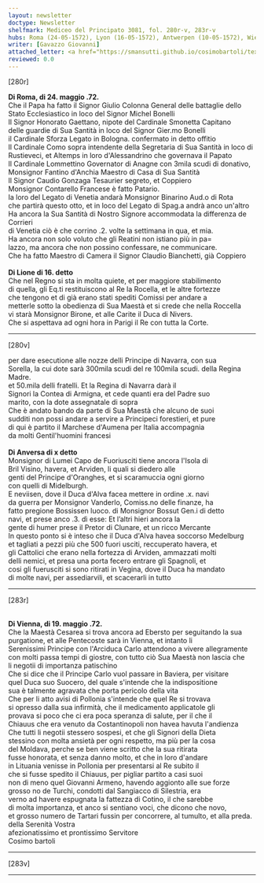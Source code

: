 ```yaml
---
layout: newsletter
doctype: Newsletter
shelfmark: Mediceo del Principato 3081, fol. 280r-v, 283r-v
hubs: Roma (24-05-1572), Lyon (16-05-1572), Antwerpen (10-05-1572), Wien (19-05-1572)
writer: [Gavazzo Giovanni]
attached_letter: <a href="https://smansutti.github.io/cosimobartoli/texts/2981_032/">2981_032</a>
reviewed: 0.0
---
```


[280r]  
  
  
<strong>Di Roma, di 24. maggio .72.</strong>  
Che il Papa ha fatto il Signor Giulio Colonna General delle battaglie dello  
Stato Ecclesiastico in loco del Signor Michel Bonelli  
Il Signor Honorato Gaettano, nipote del Cardinale Smonetta Capitano  
delle guardie di Sua Santità in loco del Signor Gier.mo Bonelli  
il Cardinale Sforza Legato in Bologna. confermato in detto offitio  
Il Cardinale Como sopra intendente della Segretaria di Sua Santità in loco di  
Rustieveci, et Altemps in loro d'Alessandrino che governava il Papato  
Il Cardinale Lommettino Governator di Anagne con 3mila scudi di donativo,  
Monsignor Fantino d'Anchia Maestro di Casa di Sua Santità  
Il Signor Caudio Gonzaga Tesaurier segreto, et Coppiero  
Monsignor Contarello Francese è fatto Patario.  
Ia loro del Legato di Venetia andarà Monsignor Binarino Aud.o di Rota  
che partirà questo otto, et in loco del Legato di Spag.a andrà anco un'altro  
Ha ancora la Sua Santità di Nostro Signore accommodata la differenza de Corrieri  
di Venetia ciò è che corrino .2. volte la settimana in qua, et mia.  
Ha ancora non solo voluto che gli Reatini non istiano più in pa=  
lazzo, ma ancora che non possino confessare, ne communicare.  
Che ha fatto Maestro di Camera il Signor Claudio Bianchetti, già Coppiero  
<br/><strong>Di Lione di 16. detto</strong>  
Che nel Regno si sta in molta quiete, et per maggiore stabilimento  
di quella, gli Eq.ti restituiscono al Re la Rocella, et le altre fortezze  
che tengono et di già erano stati spediti Comissi per andare a  
metterle sotto la obedienza di Sua Maestà et si crede che nella Roccella  
vi starà Monsignor Birone, et alle Carite il Duca di Nivers.  
Che si aspettava ad ogni hora in Parigi il Re con tutta la Corte.  
  
---  

[280v]  
  
  
per dare esecutione alle nozze delli Principe di Navarra, con sua  
Sorella, la cui dote sarà 300mila scudi del re 100mila scudi. della Regina Madre.  
et 50.mila delli fratelli. Et la Regina di Navarra darà il  
Signori la Contea di Armigna, et cede quanti era del Padre suo  
marito, con la dote assegnatale di sopra  
Che è andato bando da parte di Sua Maestà che alcuno de suoi  
sudditi non possi andare a servire a Principeci forestieri, et pure  
di qui è partito il Marchese d'Aumena per Italia accompagnia  
da molti Gentil'huomini francesi  
<br/><strong>Di Anversa di x detto</strong>  
Monsignor di Lumei Capo de Fuoriusciti tiene ancora l'Isola di  
Bril Visino, havera, et Arviden, li quali si diedero alle  
genti del Principe d'Oranghes, et si scaramuccia ogni giorno  
con quelli di Midelburgh.  
E neviisen, dove il Duca d'Alva facea mettere in ordine .x. navi  
da guerra per Monsignor Vanderlo, Comiss.no delle finanze, ha  
fatto pregione Bossissen luoco. di Monsignor Bossut Gen.i di detto  
navi, et prese anco .3. dì esse: Et l’altri hieri ancora la  
gente di humer prese il Pretor di Clunare, et un ricco Mercante  
In questo ponto si è inteso che il Duca d'Alva havea soccorso Medelburg  
et tagliati a pezzi più che 500 fuori usciti, reccuperato havera, et  
gli Cattolici che erano nella fortezza di Arviden, ammazzati molti  
delli nemici, et presa una porta fecero entrare gli Spagnoli, et  
cosi gli fuerusciti si sono ritirati in Vegina, dove il Duca ha mandato  
di molte navi, per assediarvili, et scacerarli in tutto  
  
---  

[283r]  
  
  
<br/><strong>Di Vienna, di 19. maggio .72.</strong>  
Che la Maestà Cesarea si trova ancora ad Ebersto per seguitando la sua  
purgatione, et alle Pentecoste sarà in Vienna, et intanto li  
Serenissimi Principe con l'Arciduca Carlo attendono a vivere allegramente  
con molti passa tempi di giostre, con tutto ciò Sua Maestà non lascia che  
li negotii di importanza patischino  
Che si dice che il Principe Carlo vuol passare in Baviera, per visitare  
quel Duca suo Suocero, del quale s'intende che la indispositione  
sua è talmente agravata che porta pericolo della vita  
Che per li atto avisi di Pollonia s'intende che quel Re si trovava  
si opresso dalla sua infirmità, che il medicamento applicatole gli  
provava si poco che ci era poca speranza di salute, per il che il  
Chiauus che era venuto da Costantinopoli non havea havuta l'andienza  
Che tutti li negotii stessero sospesi, et che gli Signori della Dieta  
stessino con molta ansietà per ogni respetto, ma più per la cosa  
del Moldava, perche se ben viene scritto che la sua ritirata  
fusse honorata, et senza danno molto, et che in loro d'andare  
in Lituania venisse in Pollonia per presentarsi al Re subito il  
che si fusse spedito il Chiauus, per pigliar partito a casi suoi  
non di meno quel Giovanni Armeno, havendo aggionto alle sue forze  
grosso no de Turchi, condotti dal Sangiacco di Silestria, era  
verno ad havere espugnata la fattezza di Cotino, il che sarebbe  
di molta importanza, et anco si sentiano voci, che dicono che novo,  
et grosso numero de Tartari fussin per concorrere, al tumulto, et alla preda.  
della Serenità Vostra  
afezionatissimo et prontissimo Servitore  
Cosimo bartoli  
  
---  

[283v]  
  
  
  
---  


